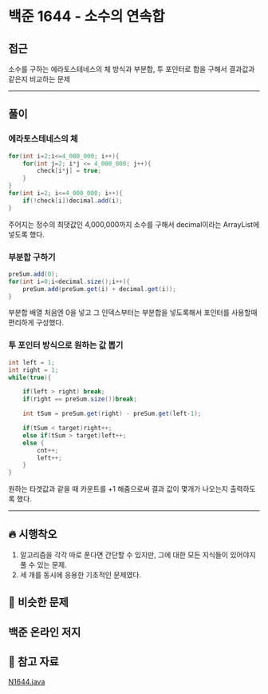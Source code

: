 # 백준 1644 - 소수의 연속합

## 접근

소수를 구하는 에라토스테네스의 체 방식과 부분합, 투 포인터로 합을 구해서 결과값과 같은지 비교하는 문제


---
## 풀이

### 에라토스테네스의 체


```java
for(int i=2;i<=4_000_000; i++){
    for(int j=2; i*j <= 4_000_000; j++){
        check[i*j] = true;
    }
}
for(int i=2; i<=4_000_000; i++){
    if(!check[i])decimal.add(i);
}
```

주어지는 정수의 최댓값인 4,000,000까지 소수를 구해서 decimal이라는 ArrayList에 넣도록 했다.

### 부분합 구하기

```java
preSum.add(0);
for(int i=0;i<decimal.size();i++){
    preSum.add(preSum.get(i) + decimal.get(i));
}
```

부분합 배열 처음엔 0을 넣고 그 인덱스부터는 부분합을 넣도록해서 포인터를 사용할때 편리하게 구성했다.

### 투 포인터 방식으로 원하는 값 뽑기

```java
int left = 1;
int right = 1;
while(true){

    if(left > right) break;
    if(right == preSum.size())break;

    int tSum = preSum.get(right) - preSum.get(left-1);

    if(tSum < target)right++;
    else if(tSum > target)left++;
    else {
        cnt++;
        left++;
    }
}
```

원하는 타겟값과 같을 때 카운트를 +1 해줌으로써 결과 값이 몇개가 나오는지 출력하도록 했다.

--- 
## 🔥 시행착오

1. 알고리즘을 각각 따로 푼다면 간단할 수 있지만, 그에 대한 모든 지식들이 있어야지 풀 수 있는 문제. 
2. 세 개를 동시에 응용한 기초적인 문제였다. 




## 🤭 비슷한 문제

백준 온라인 저지
- 


## 💌 참고 자료

[N1644.java](https://github.com/Rurril/Problem-Solving/blob/Test/Problem-Solving/PS/Eratosthenes/N1644.java)


